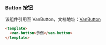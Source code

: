 ### Button 按钮

该组件引用至 VanButton，文档地址：[VanButton](https://youzan.github.io/vant/#/zh-CN/button)

```html
<template>
  <van-button>示例</van-button>
</template>
```
